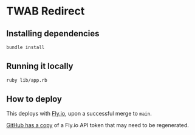 # TWAB Redirect

## Installing dependencies

```bash
bundle install
```

## Running it locally

```bash
ruby lib/app.rb
```

## How to deploy

This deploys with [Fly.io](https://fly.io/apps/twab), upon a successful merge to `main`.

[GitHub has a copy](https://github.com/michaelabon/twab/settings/secrets/actions) of a Fly.io API token that may need to be regenerated.
